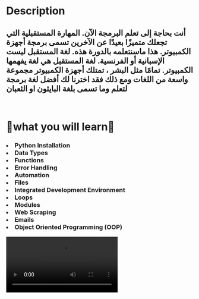 <!DOCTYPE html>
<html lang="en">
<head>
</head>
<body>
    <h1>Description</h1>
    <h2>أنت بحاجة إلى تعلم البرمجة الآن. المهارة المستقبلية التي تجعلك متميزًا بعيدًا عن الآخرين تسمى برمجة أجهزة الكمبيوتر. هذا ماسنتعلمه بالدورة هذه. لغة المستقبل ليست الإسبانية أو الفرنسية. لغة المستقبل هي لغة يفهمها الكمبيوتر. تمامًا مثل البشر ، تمتلك أجهزة الكمبيوتر مجموعة واسعة من اللغات  ومع ذلك  فقد اخترنا لك أفضل لغة برمجة لتعلم وما تسمى بلغة البايثون او الثعبان
    </h2>
    <br>
<h1>📑what you will learn📑</h1>
<h3><li>Python Installation</li>
    <li>Data Types</li>
    <li>Functions</li>
    <li>Error Handling</li>
    <li>Automation</li>
    <li>Files</li>
    <li>Integrated Development Environment</li>
    <li>Loops</li>
    <li>Modules</li>
    <li>Web Scraping</li>
    <li>Emails</li>
    <li>Object Oriented Programming (OOP)</li></h3>
    <video src="Videos\Python.mp4" controls ></video>
</body>
</html>
